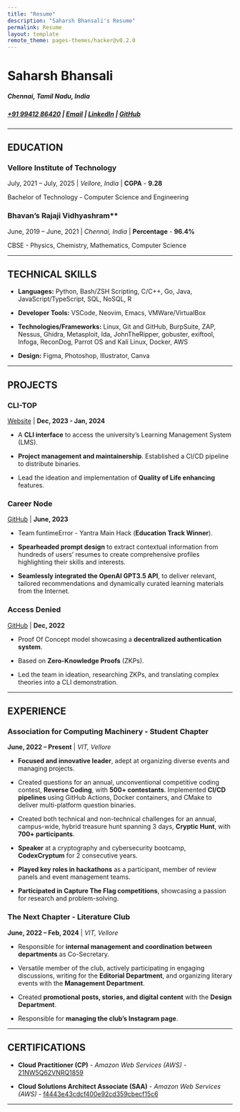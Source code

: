 ```yaml
---
title: "Resume"
description: "Saharsh Bhansali's Resume"
permalink: Resume
layout: template
remote_theme: pages-themes/hacker@v0.2.0
--- 
```


# Saharsh Bhansali  
##### Chennai, Tamil Nadu, India  
##### <a href="tel:+919941286420">[+91 99412 86420](tel:+919941286420)</a> | [Email](mailto:saharsh.bhansali15@gmail.com) | [LinkedIn](https://linkedin.com/in/saharsh-bhansali) | [GitHub](https://github.com/saharshbhansali)
- - -
## EDUCATION

### Vellore Institute of Technology

July, 2021 – July, 2025 | *Vellore, India* | **CGPA** - **9.28**

Bachelor of Technology - Computer Science and Engineering 

### Bhavan’s Rajaji Vidhyashram**

June, 2019 – June, 2021 | *Chennai, India* | **Percentage** - **96.4%**

CBSE - Physics, Chemistry, Mathematics, Computer Science

- - -

## TECHNICAL SKILLS

-  **Languages:** Python, Bash/ZSH Scripting, C/C++, Go, Java,
  JavaScript/TypeScript, SQL, NoSQL, R   

-  **Developer Tools:** VSCode, Neovim, Emacs, VMWare/VirtualBox   

-  **Technologies/Frameworks:** Linux, Git and GitHub, BurpSuite, ZAP,
  Nessus, Ghidra, Metasploit, Ida, JohnTheRipper, gobuster, exiftool,
  Infoga, ReconDog, Parrot OS and Kali Linux, Docker, AWS   

-  **Design:** Figma, Photoshop, Illustrator, Canva


- - -

## PROJECTS

### CLI-TOP
  [Website](https://cli-top.acmvit.in) | **Dec, 2023 - Jan, 2024**

  -  A **CLI interface** to access the university’s Learning Management
    System (LMS).

  -  **Project management and maintainership**. Established a CI/CD
    pipeline to distribute binaries.

  -  Lead the ideation and implementation of **Quality of Life
    enhancing** features.

### Career Node
  [GitHub](https://github.com/kaushalrathi24/funtimeError) | **June, 2023**

  -  Team funtimeError - Yantra Main Hack (**Education Track Winner**).

  -  **Spearheaded prompt design** to extract contextual information
    from hundreds of users’ resumes to create comprehensive profiles
    highlighting their skills and interests.

  -  **Seamlessly integrated the OpenAI GPT3.5 API**, to deliver
    relevant, tailored recommendations and dynamically curated learning
    materials from the Internet.

### Access Denied
  [GitHub](https://github.com/ACM-VIT/accessDenied) | **Dec, 2022** 

  -  Proof Of Concept model showcasing a **decentralized authentication
    system**.

  -  Based on **Zero-Knowledge Proofs** (ZKPs).

  -  Led the team in ideation, researching ZKPs, and translating complex
    theories into a CLI demonstration.

- - -

## EXPERIENCE

### Association for Computing Machinery - Student Chapter
  **June, 2022 – Present** | *VIT, Vellore* 

  -  **Focused and innovative leader**, adept at organizing diverse
    events and managing projects.

  -  Created questions for an annual, unconventional competitive coding
    contest, **Reverse Coding**, with **500+ contestants**. Implemented
    **CI/CD pipelines** using GitHub Actions, Docker containers, and
    CMake to deliver multi-platform question binaries.

  -  Created both technical and non-technical challenges for an annual,
    campus-wide, hybrid treasure hunt spanning 3 days, **Cryptic Hunt**,
    with **700+ participants**.

  -  **Speaker** at a cryptography and cybersecurity bootcamp,
    **CodexCryptum** for 2 consecutive years.

  -  **Played key roles in hackathons** as a participant, member of
    review panels and event management teams.

  -  **Participated in Capture The Flag competitions**, showcasing a
    passion for research and problem-solving.

### The Next Chapter - Literature Club
  **June, 2022 – Feb, 2024** | *VIT, Vellore* 

  -  Responsible for **internal management and coordination between
    departments** as Co-Secretary.

  -  Versatile member of the club, actively participating in engaging
    discussions, writing for the **Editorial Department**, and
    organizing literary events with the **Management Department**.

  -  Created **promotional posts, stories, and digital content** with
    the **Design Department**.

  -  Responsible for **managing the club’s Instagram page**.

- - -

## CERTIFICATIONS

-  **Cloud Practitioner (CP)** - *Amazon Web Services (AWS)* - [21NW5Q62VNRQ1859](https://aws.amazon.com/verification)

-  **Cloud Solutions Architect Associate (SAA)** - *Amazon Web Services (AWS)* - [f4443e43cdcf400e92cd359cbecf15c6](https://aws.amazon.com/verification)

- - - 